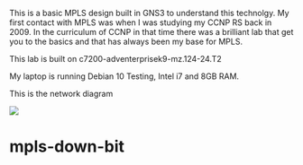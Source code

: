 This is a basic MPLS design built in GNS3 to understand this technolgy. My first contact with MPLS was when I was studying my CCNP RS back in 2009. In the curriculum of CCNP in that time there was a brilliant lab that get you to the basics and that has always been my base for MPLS.

This lab is built on c7200-adventerprisek9-mz.124-24.T2

My laptop is running Debian 10 Testing, Intel i7 and 8GB RAM.

This is the network diagram

![](images/mpls-l3vpn-basic.png)
# mpls-down-bit
